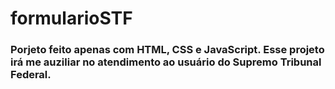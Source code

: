 # formularioSTF
### Porjeto feito apenas com HTML, CSS e JavaScript. Esse projeto irá me auziliar no atendimento ao usuário do Supremo Tribunal Federal.
